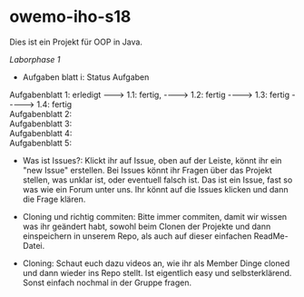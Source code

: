 # owemo-iho-s18
Dies ist ein Projekt für OOP in Java.

*Laborphase 1*    

- Aufgaben blatt i:       Status            Aufgaben

Aufgabenblatt  1:       erledigt          ---> 1.1: fertig, ----> 1.2: fertig ----> 1.3: fertig -----> 1.4: fertig                  
Aufgabenblatt  2:  
Aufgabenblatt  3:  
Aufgabenblatt  4:  
Aufgabenblatt  5:    



- Was ist Issues?:
Klickt ihr auf Issue, oben auf der Leiste, könnt ihr ein "new Issue" erstellen. Bei Issues könnt ihr Fragen über das Projekt stellen, was unklar ist, oder eventuell falsch ist. Das ist ein Issue, fast so was wie ein Forum unter uns. Ihr könnt auf die Issues klicken und dann die Frage klären. 

- Cloning und richtig commiten: 
Bitte immer commiten, damit wir wissen was ihr geändert habt, sowohl beim Clonen der Projekte und dann einspeichern in unserem Repo, als auch auf dieser einfachen ReadMe-Datei. 

- Cloning:
Schaut euch dazu videos an, wie ihr als Member Dinge cloned und dann wieder ins Repo stellt. Ist eigentlich easy und selbsterklärend. Sonst einfach nochmal in der Gruppe fragen. 
